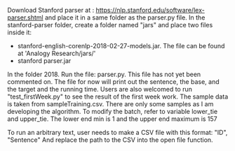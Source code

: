 Download Stanford parser at : https://nlp.stanford.edu/software/lex-parser.shtml and place it in a same folder as the parser.py file.
In the stanford-parser folder, create a folder named "jars" and place two files inside it:
- stanford-english-corenlp-2018-02-27-models.jar. The file can be found at 'Analogy Research/jars/'
- stanford parser.jar

In the folder 2018. Run the file: parser.py. This file has not yet been commented on. The file for now will print out the sentence, the base, and the target and the running time. Users are also welcomed to run "test_firstWeek.py" to see the result of the first week work.
The sample data is taken from sampleTraining.csv. There are only some samples as I am developing the algorithm.
To modify the batch, refer to variable lower_tie and upper_tie. The lower end min is 1 and the upper end maximum is 157

To run an arbitrary text, user needs to make a CSV file with this format:
"ID", "Sentence"
And replace the path to the CSV into the open file function. 
